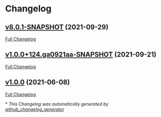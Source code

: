 # Changelog

## [v8.0.1-SNAPSHOT](https://github.com/nasa-pds-engineering-node/pds-template-repo-python/tree/v8.0.1-SNAPSHOT) (2021-09-29)

[Full Changelog](https://github.com/nasa-pds-engineering-node/pds-template-repo-python/compare/v1.0.0+124.ga0921aa-SNAPSHOT...v8.0.1-SNAPSHOT)

## [v1.0.0+124.ga0921aa-SNAPSHOT](https://github.com/nasa-pds-engineering-node/pds-template-repo-python/tree/v1.0.0+124.ga0921aa-SNAPSHOT) (2021-09-21)

[Full Changelog](https://github.com/nasa-pds-engineering-node/pds-template-repo-python/compare/v1.0.0...v1.0.0+124.ga0921aa-SNAPSHOT)

## [v1.0.0](https://github.com/nasa-pds-engineering-node/pds-template-repo-python/tree/v1.0.0) (2021-06-08)

[Full Changelog](https://github.com/nasa-pds-engineering-node/pds-template-repo-python/compare/ab80899dbf13ccf7d0b2e1debd5ec2c66270fec5...v1.0.0)



\* *This Changelog was automatically generated by [github_changelog_generator](https://github.com/github-changelog-generator/github-changelog-generator)*

